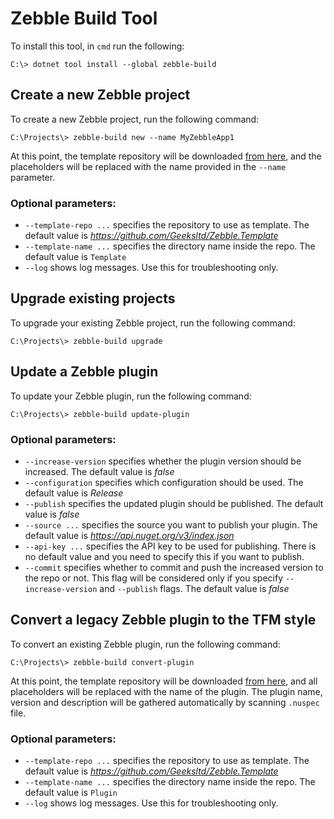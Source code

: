 ﻿# Zebble Build Tool

To install this tool, in `cmd` run the following:

```
C:\> dotnet tool install --global zebble-build
```

## Create a new Zebble project

To create a new Zebble project, run the following command:

```
C:\Projects\> zebble-build new --name MyZebbleApp1 
```

At this point, the template repository will be downloaded [from here](https://github.com/Geeksltd/Zebble.Template/tree/main/Template), and the placeholders will be replaced with the name provided in the `--name` parameter. 

### Optional parameters:

- `--template-repo ...` specifies the repository to use as template. The default value is *https://github.com/Geeksltd/Zebble.Template*
- `--template-name ...` specifies the directory name inside the repo. The default value is `Template`
- `--log` shows log messages. Use this for troubleshooting only.

## Upgrade existing projects

To upgrade your existing Zebble project, run the following command:

```
C:\Projects\> zebble-build upgrade 
```

## Update a Zebble plugin

To update your Zebble plugin, run the following command:

```
C:\Projects\> zebble-build update-plugin
```

### Optional parameters:
- `--increase-version` specifies whether the plugin version should be increased. The default value is *false*
- `--configuration` specifies which configuration should be used. The default value is *Release*
- `--publish` specifies the updated plugin should be published. The default value is *false*
- `--source ...` specifies the source you want to publish your plugin. The default value is *https://api.nuget.org/v3/index.json*
- `--api-key ...` specifies the API key to be used for publishing. There is no default value and you need to specify this if you want to publish.
- `--commit` specifies whether to commit and push the increased version to the repo or not. This flag will be considered only if you specify `--increase-version` and `--publish` flags. The default value is *false*

## Convert a legacy Zebble plugin to the TFM style

To convert an existing Zebble plugin, run the following command:

```
C:\Projects\> zebble-build convert-plugin
```

At this point, the template repository will be downloaded [from here](https://github.com/Geeksltd/Zebble.Template/tree/main/Plugin), and all placeholders will be replaced with the name of the plugin. The plugin name, version and description will be gathered automatically by scanning `.nuspec` file. 

### Optional parameters:
- `--template-repo ...` specifies the repository to use as template. The default value is *https://github.com/Geeksltd/Zebble.Template*
- `--template-name ...` specifies the directory name inside the repo. The default value is `Plugin`
- `--log` shows log messages. Use this for troubleshooting only.
